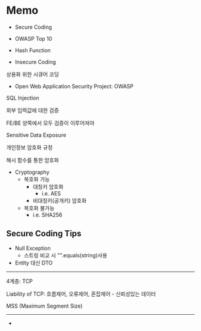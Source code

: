 # Memo

* Secure Coding

* OWASP Top 10
* Hash Function
* Insecure Coding



상용화 위한 시큐어 코딩

* Open Web Application Security Project: OWASP



SQL Injection

외부 입력값에 대한 검증

FE/BE 양쪽에서 모두 검증이 이루어져야



Sensitive Data Exposure

개인정보 암호화 규정

해시 함수를 통한 암호화



* Cryptography
  * 복호화 가능
    * 대칭키 암호화
      * i.e. AES
    * 비대칭키(공개키) 암호화
  * 복호화 불가능
    * i.e. SHA256





## Secure Coding Tips

* Null Exception
  * 스트링 비교 시 "".equals(string)사용
* Entity 대신 DTO





----



4계층: TCP

Liability of TCP: 흐름제어, 오류제어, 혼잡제어 - 신뢰성있는 데이터

MSS (Maximum Segment Size)

----

* 